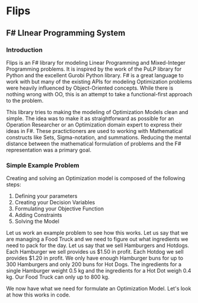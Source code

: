 # Flips
## **F**# **LI**near **P**rogramming **S**ystem

### Introduction

Flips is an F# library for modeling Linear Programming and Mixed-Integer Programming problems. It is inspired by the work of the PuLP library for Python and the excellent Gurobi Python library. F# is a great language to work with but many of the existing APIs for modeling Optimization problems were heavily influenced by Object-Oriented concepts. While there is nothing wrong with OO, this is an attempt to take a functional-first approach to the problem.

This library tries to making the modeling of Optimization Models clean and simple. The idea was to make it as straightforward as possible for an Operation Researcher or an Optimization domain expert to express their ideas in F#. These practictioners are used to working with Mathematical constructs like Sets, Sigma-notation, and summations. Reducing the mental distance between the mathematical formulation of problems and the F# representation was a primary goal.

### Simple Example Problem

Creating and solving an Optimization model is composed of the following steps:

1. Defining your parameters
2. Creating your Decision Variables
3. Formulating your Objective Function
4. Adding Constraints
5. Solving the Model

Let us work an example problem to see how this works. Let us say that we are managing a Food Truck and we need to figure out what ingredients we need to pack for the day. Let us say that we sell Hamburgers and Hotdogs. Each Hamburger we sell provides us $1.50 in profit. Each Hotdog we sell provides $1.20 in profit. We only have enough Hamburger buns for up to 300 Hamburgers and only 200 buns for Hot Dogs. The ingredients for a single Hamburger weight 0.5 kg and the ingredients for a Hot Dot weigh 0.4 kg. Our Food Truck can only up to 800 kg.

We now have what we need for formulate an Optimization Model. Let's look at how this works in code.

```fsharp


```